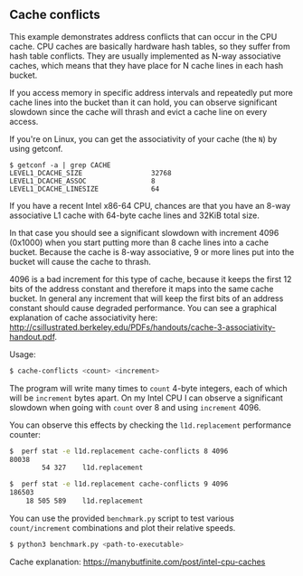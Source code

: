 ## Cache conflicts
This example demonstrates address conflicts that can occur in the CPU cache.
CPU caches are basically hardware hash tables, so they suffer from hash table conflicts.
They are usually implemented as N-way associative caches, which means
that they have place for N cache lines in each hash bucket.

If you access memory in specific address intervals and repeatedly put
more cache lines into the bucket than it can hold, you can observe significant slowdown since
the cache will thrash and evict a cache line on every access.

If you're on Linux, you can get the associativity of your cache (the `N`) by using getconf.
```
$ getconf -a | grep CACHE
LEVEL1_DCACHE_SIZE                 32768
LEVEL1_DCACHE_ASSOC                8
LEVEL1_DCACHE_LINESIZE             64
```

If you have a recent Intel x86-64 CPU, chances are that you have an
8-way associative L1 cache with 64-byte cache lines and 32KiB total size.

In that case you should see a significant slowdown with increment 4096 (0x1000) when you start putting more than
8 cache lines into a cache bucket. Because the cache is 8-way associative, 9 or more lines put into the bucket
will cause the cache to thrash.

4096 is a bad increment for this type of cache, because it keeps the first 12 bits of the address constant and
therefore it maps into the same cache bucket.
In general any increment that will keep the first bits of an address constant should cause degraded performance.
You can see a graphical explanation of cache associativity here: http://csillustrated.berkeley.edu/PDFs/handouts/cache-3-associativity-handout.pdf.


Usage:
```bash
$ cache-conflicts <count> <increment>
```

The program will write many times to `count` 4-byte integers, each of which will be `increment` bytes apart.
On my Intel CPU I can observe a significant slowdown when going with `count` over 8 and using `increment` 4096.

You can observe this effects by checking the `l1d.replacement` performance counter:

```bash
$  perf stat -e l1d.replacement cache-conflicts 8 4096
80038
        54 327    l1d.replacement

$  perf stat -e l1d.replacement cache-conflicts 9 4096
186503
    18 505 589    l1d.replacement
```

You can use the provided `benchmark.py` script to test various `count/increment` combinations
and plot their relative speeds.

```bash
$ python3 benchmark.py <path-to-executable>
```

Cache explanation:
https://manybutfinite.com/post/intel-cpu-caches
